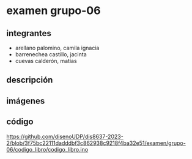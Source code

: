 # examen grupo-06

## integrantes

* arellano palomino, camila ignacia
* barrenechea castillo, jacinta
* cuevas calderón, matías

## descripción

## imágenes

## código

https://github.com/disenoUDP/dis8637-2023-2/blob/3f75bc22111dadddbf3c862938c9218f4ba32e51/examen/grupo-06/codigo_libro/codigo_libro.ino